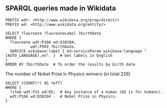 ## SPARQL queries made in Wikidata

```sparql
PREFIX wdt: <http://www.wikidata.org/prop/direct/>
PREFIX wd: <http://www.wikidata.org/entity/>

SELECT ?laureate ?laureateLabel ?birthDate
WHERE {
  ?laureate wdt:P166 wd:Q38104;  
           wdt:P569 ?birthDate.  
  SERVICE wikibase:label { bd:serviceParam wikibase:language "[AUTO_LANGUAGE],en". }  # Get labels in English
}
ORDER BY ?birthDate  # To order the results by birth date

```
The number of Nobel Prize in Physics winners (in total 226)
```sparql
SELECT (COUNT(*) AS ?eff)
WHERE {
  ?item wdt:P31 wd:Q5;  # Any instance of a human (Q5 is for humans).
  wdt:P166 wd:Q38104 .  # Nobel Prize in Physics.
}


